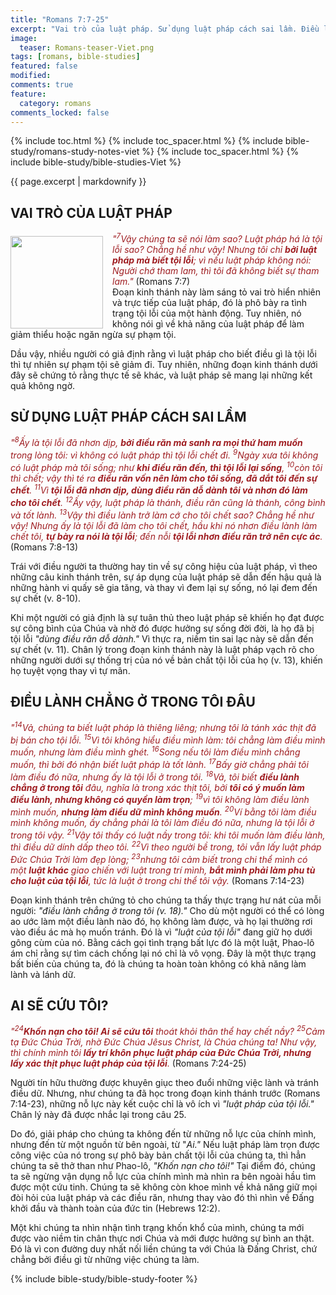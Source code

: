 ```yaml
---
title: "Romans 7:7-25"
excerpt: "Vai trò của luật pháp. Sử dụng luật pháp cách sai lầm. Điều lành chẳng ở trong tôi đâu. Ai sẽ cứu tôi?"
image:
  teaser: Romans-teaser-Viet.png
tags: [romans, bible-studies]
featured: false
modified:
comments: true
feature:
  category: romans
comments_locked: false
---
```


{% include toc.html %}
{% include toc_spacer.html %}
{% include bible-study/romans-study-notes-viet %}
{% include toc_spacer.html %}
{% include bible-study/bible-studies-Viet %}

{{ page.excerpt | markdownify }}

## VAI TRÒ CỦA LUẬT PHÁP

<div>
<p>
<img alt src="http://vacsf.org/assets/images/Romans-teaser-Viet.png" style="border: 0px none; margin: 7px 15px 0px 0px; max-width: 100%; height: 148px; padding: 0px; float: left;">
    <span style="color: rgb(159, 29, 33);"><i>"<sup>7</sup>Vậy chúng ta sẽ nói làm sao? Luật pháp há là tội lỗi sao? Chẳng hề như vậy! Nhưng tôi chỉ <strong>bởi luật pháp mà biết tội lỗi</strong>; vì nếu luật pháp không nói: Người chớ tham lam, thì tôi đã không biết sự tham lam."</i></span> (Romans 7:7)<br />Đoạn kinh thánh này làm sáng tỏ vai trò hiển nhiên và trực tiếp của luật pháp, đó là phô bày ra tình trạng tội lỗi của một hành động. Tuy nhiên, nó không nói gì về khả năng của luật pháp để làm giảm thiểu hoặc ngăn ngừa sự phạm tội.</p>
</div>

Dầu vậy, nhiều người có giả định rằng vì luật pháp cho biết điều gì là tội lỗi thì tự nhiên sự phạm tội sẽ giảm đi. Tuy nhiên, những đoạn kinh thánh dưới đây sẽ chứng tỏ rằng thực tế sẽ khác, và luật pháp sẽ mang lại những kết quả không ngờ.

## SỬ DỤNG LUẬT PHÁP CÁCH SAI LẦM

<span style="color: rgb(159, 29, 33);">
<i>"<sup>8</sup>Ấy là tội lỗi đã nhơn dịp, <strong>bởi điều răn mà sanh ra mọi thứ ham muốn</strong> trong lòng tôi: vì không có luật pháp thì tội lỗi chết đi. <sup>9</sup>Ngày xưa tôi không có luật pháp mà tôi sống; như <strong>khi điều răn đến, thì tội lỗi lại sống</strong>, <sup>10</sup>còn tôi thì chết; vậy thì té ra <strong>điều răn vốn nên làm cho tôi sống, đã dắt tôi đến sự chết</strong>. <sup>11</sup>Vì <strong>tội lỗi đã nhơn dịp, dùng điều răn dỗ dành tôi và nhơn đó làm cho tôi chết</strong>. <sup>12</sup>Ấy vậy, luật pháp là thánh, điều răn cũng là thánh, công bình và tốt lành. <sup>13</sup>Vậy thì điều lành trở làm cớ cho tôi chết sao? Chẳng hề như vậy! Nhưng ấy là tội lỗi đã làm cho tôi chết, hầu khi nó nhơn điều lành làm chết tôi, <strong>tự bày ra nói là tội lỗi</strong>; đến nỗi <strong>tội lỗi nhơn điều răn trở nên cực ác</strong>.</i></span> (Romans 7:8-13)

Trái với điều người ta thường hay tin về sự công hiệu của luật pháp, vì theo những câu kinh thánh trên, sự áp dụng của luật pháp sẽ dẫn đến hậu quả là những hành vi quấy sẽ gia tăng, và thay vì đem lại sự sống, nó lại đem đến sự chết (v. 8-10).

Khi một người có giả định là sự tuân thủ theo luật pháp sẽ khiến họ đạt được sự công bình của Chúa và nhờ đó được hưởng sự sống đời đời, là họ đã bị tội lỗi *"dùng điều răn dỗ dành."*  Vì thực ra, niềm tin sai lạc này sẽ dẫn đến sự chết (v. 11). Chân lý trong đoạn kinh thánh này là luật pháp vạch rõ cho những người dưới sự thống trị của nó về bản chất tội lỗi của họ (v. 13), khiến họ tuyệt vọng thay vì tự mãn.

## ĐIỀU LÀNH CHẲNG Ở TRONG TÔI ĐÂU

<span style="color: rgb(159, 29, 33);">
<i>"<sup>14</sup>Vả, chúng ta biết luật pháp là thiêng liêng; nhưng tôi là tánh xác thịt đã bị bán cho tội lỗi. <sup>15</sup>Vì tôi không hiểu điều mình làm: tôi chẳng làm điều mình muốn, nhưng làm điều mình ghét. <sup>16</sup>Song nếu tôi làm điều mình chẳng muốn, thì bởi đó nhận biết luật pháp là tốt lành. <sup>17</sup>Bấy giờ chẳng phải tôi làm điều đó nữa, nhưng ấy là tội lỗi ở trong tôi. <sup>18</sup>Vả, tôi biết <strong>điều lành chẳng ở trong tôi</strong> đâu, nghĩa là trong xác thịt tôi, bởi <strong>tôi có ý muốn làm điều lành, nhưng không có quyền làm trọn</strong>; <sup>19</sup>vì tôi không làm điều lành mình muốn, <strong>nhưng làm điều dữ mình không muốn</strong>. <sup>20</sup>Ví bằng tôi làm điều mình không muốn, ấy chẳng phải là tôi làm điều đó nữa, nhưng là tội lỗi ở trong tôi vậy. <sup>21</sup>Vậy tôi thấy có luật nầy trong tôi: khi tôi muốn làm điều lành, thì điều dữ dính dấp theo tôi. <sup>22</sup>Vì theo người bề trong, tôi vẫn lấy luật pháp Ðức Chúa Trời làm đẹp lòng; <sup>23</sup>nhưng tôi cảm biết trong chi thể mình có một <strong>luật khác</strong> giao chiến với luật trong trí mình, <strong>bắt mình phải làm phu tù cho luật của tội lỗi</strong>, tức là luật ở trong chi thể tôi vậy.</i></span> (Romans 7:14-23)

Đoạn kinh thánh trên chứng tỏ cho chúng ta thấy thực trạng hư nát của mỗi người: *"điều lành chẳng ở trong tôi (v. 18)."* Cho dù một người có thể có lòng ao ước làm một điều lành nào đó, họ không làm được, và họ lại thường rơi vào điều ác mà họ muốn tránh. Đó là vì *"luật của tội lỗi"* đang giữ họ dưới gông cùm của nó. Bằng cách gọi tình trạng bất lực đó là một luật, Phao-lô ám chỉ rằng sự tìm cách chống lại nó chỉ là vô vọng. Đây là một thực trạng bất biến của chúng ta, đó là chúng ta hoàn toàn không có khả năng làm lành và lánh dữ.

## AI SẼ CỨU TÔI?

<span style="color: rgb(159, 29, 33);">
<i>"<sup>24</sup><strong>Khốn nạn cho tôi! Ai sẽ cứu tôi</strong> thoát khỏi thân thể hay chết nầy? <sup>25</sup>Cảm tạ Ðức Chúa Trời, nhờ Ðức Chúa Jêsus Christ, là Chúa chúng ta! Như vậy, thì chính mình tôi <strong>lấy trí khôn phục luật pháp của Ðức Chúa Trời, nhưng lấy xác thịt phục luật pháp của tội lỗi</strong>.</i></span> (Romans 7:24-25)

Người tín hữu thường được khuyên giục theo đuổi những việc lành và tránh điều dữ.  Nhưng, như chúng ta đã học trong đoạn kinh thánh trước (Romans 7:14-23), những nỗ lực này kết cuộc chỉ là vô ích vì *"luật pháp của tội lỗi."* Chân lý này đã được nhắc lại trong câu 25.

Do đó, giải pháp cho chúng ta không đến từ những nỗ lực của chính mình, nhưng đến từ một nguồn từ bên ngoài, từ "*Ai."* Nếu luật pháp làm trọn được công việc của nó trong sự phô bày bản chất tội lỗi của chúng ta, thì hẳn chúng ta sẽ thở than như Phao-lô, *"Khốn nạn cho tôi!"* Tại điểm đó, chúng ta sẽ ngừng vận dụng nỗ lực của chính mình mà nhìn ra bên ngoài hầu tìm được một cứu tinh. Chúng ta sẽ không còn khoe mình về khả năng giữ mọi đòi hỏi của luật pháp và các điều răn, nhưng thay vào đó thì nhìn về Đấng khởi đầu và thành toàn của đức tin (Hebrews 12:2).

Một khi chúng ta nhìn nhận tình trạng khốn khổ của mình, chúng ta mới được vào niềm tin chân thực nơi Chúa và mới được hưởng sự bình an thật. Đó là vì con đường duy nhất nối liền chúng ta với Chúa là Đấng Christ, chứ chẳng bởi điều gì từ những việc chúng ta làm.


{% include bible-study/bible-study-footer %}

